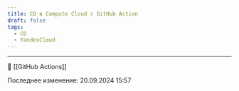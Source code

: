```yaml
---
title: CD в Compute Cloud с GitHub Action
draft: false
tags:
  - CD
  - YandexCloud
---
```


----
📂 [[GitHub Actions]]

Последнее изменение: 20.09.2024 15:57